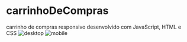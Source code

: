 # carrinhoDeCompras
carrinho de compras responsivo desenvolvido com JavaScript, HTML e CSS
![desktop](https://user-images.githubusercontent.com/27642674/223719141-68dc37fe-05fb-4724-bc1a-fa2b59746ffb.png)
![mobile](https://user-images.githubusercontent.com/27642674/223719167-5146b291-dd17-4e5d-92d6-e9be9bfde9bb.png)
